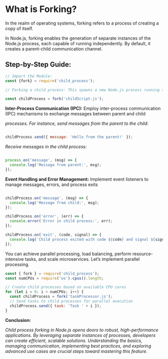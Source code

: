 # What is Forking?

In the realm of operating systems, forking refers to a process of creating a copy of itself. 

In Node.js, forking enables the generation of separate instances of the Node.js process, each capable of running independently. By default, it creates a parent-child communication channel.

## Step-by-Step Guide: 

``` js
// Import the Module:
const {fork} = require('child_process');

// Forking a child process: This spawns a new Node.js process running the specified script.

const childProcess = fork('childScript.js');

```

**Inter-Process Communication (IPC):** Employ inter-process communication (IPC) mechanisms to exchange messages between parent and child 

*processes. For instance, send messages from the parent to the child:*

``` js

childProcess.send({ message: 'Hello from the parent!' });

```

*Receive messages in the child process:*

``` js

process.on('message', (msg) => {
  console.log('Message from parent:', msg);
});

```

**Event Handling and Error Management:** Implement event listeners to manage messages, errors, and process exits

``` js

childProcess.on('message', (msg) => {
  console.log('Message from child:', msg);
});

childProcess.on('error', (err) => {
  console.error('Error in child process:', err);
});

childProcess.on('exit', (code, signal) => {
  console.log(`Child process exited with code ${code} and signal ${signal}`);
});

```

You can achieve parallel processing, load balancing, perform resource-intensive tasks, and scale microservices. Let’s implement parallel processing.

``` js
const { fork } = require('child_process');
const numCPUs = require('os').cpus().length;

// Create child processes based on available CPU cores
for (let i = 0; i < numCPUs; i++) {
  const childProcess = fork('taskProcessor.js');
  // Send tasks to child processes for parallel execution
  childProcess.send({ task: 'Task ' + i });
}

```

**Conclusion:**

*Child process forking in Node.js opens doors to robust, high-performance applications. By leveraging separate instances of processes, developers can create efficient, scalable solutions. Understanding the basics, managing communication, implementing best practices, and exploring advanced use cases are crucial steps toward mastering this feature.*
